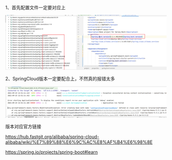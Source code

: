 1、首先配置文件一定要对应上

![image-20210923124916722](image-20210923124916722.png)

2、SpringCloud版本一定要配合上，不然真的报错太多

![image-20210923125144565](image-20210923125144565.png)

版本对应官方链接

https://hub.fastgit.org/alibaba/spring-cloud-alibaba/wiki/%E7%89%88%E6%9C%AC%E8%AF%B4%E6%98%8E

https://spring.io/projects/spring-boot#learn